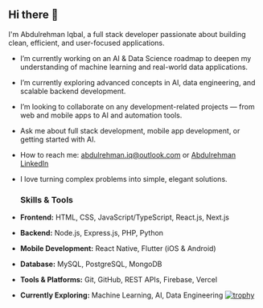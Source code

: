 ## Hi there 👋

I'm Abdulrehman Iqbal, a full stack developer passionate about building clean, efficient, and user-focused applications.

- I’m currently working on an AI & Data Science roadmap to deepen my understanding of machine learning and real-world data applications.
- I’m currently exploring advanced concepts in AI, data engineering, and scalable backend development.
- I’m looking to collaborate on any development-related projects — from web and mobile apps to AI and automation tools.
- Ask me about full stack development, mobile app development, or getting started with AI.
- How to reach me: abdulrehman.iq@outlook.com or [Abdulrehman LinkedIn](https://www.linkedin.com/in/abdulrehman-iqbal-24a129219/)

- I love turning complex problems into simple, elegant solutions.

   ###  Skills & Tools

- **Frontend:** HTML, CSS, JavaScript/TypeScript, React.js, Next.js
- **Backend:** Node.js, Express.js, PHP, Python
- **Mobile Development:** React Native, Flutter (iOS & Android)
- **Database:** MySQL, PostgreSQL, MongoDB
- **Tools & Platforms:** Git, GitHub, REST APIs, Firebase, Vercel
- **Currently Exploring:** Machine Learning, AI, Data Engineering
[![trophy](https://github-profile-trophy.vercel.app/?username=abdulrehman-iq&theme=onedark)](https://github.com/ryo-ma/github-profile-trophy)


